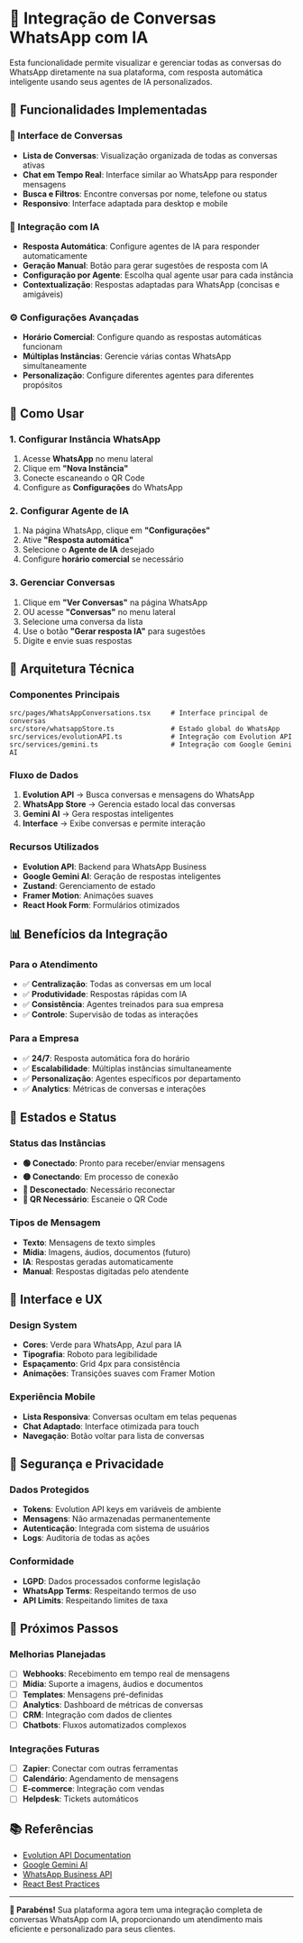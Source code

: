 # 💬 Integração de Conversas WhatsApp com IA

Esta funcionalidade permite visualizar e gerenciar todas as conversas do WhatsApp diretamente na sua plataforma, com resposta automática inteligente usando seus agentes de IA personalizados.

## 🚀 Funcionalidades Implementadas

### 📱 Interface de Conversas
- **Lista de Conversas**: Visualização organizada de todas as conversas ativas
- **Chat em Tempo Real**: Interface similar ao WhatsApp para responder mensagens
- **Busca e Filtros**: Encontre conversas por nome, telefone ou status
- **Responsivo**: Interface adaptada para desktop e mobile

### 🤖 Integração com IA
- **Resposta Automática**: Configure agentes de IA para responder automaticamente
- **Geração Manual**: Botão para gerar sugestões de resposta com IA
- **Configuração por Agente**: Escolha qual agente usar para cada instância
- **Contextualização**: Respostas adaptadas para WhatsApp (concisas e amigáveis)

### ⚙️ Configurações Avançadas
- **Horário Comercial**: Configure quando as respostas automáticas funcionam
- **Múltiplas Instâncias**: Gerencie várias contas WhatsApp simultaneamente
- **Personalização**: Configure diferentes agentes para diferentes propósitos

## 🎯 Como Usar

### 1. Configurar Instância WhatsApp
1. Acesse **WhatsApp** no menu lateral
2. Clique em **"Nova Instância"**
3. Conecte escaneando o QR Code
4. Configure as **Configurações** do WhatsApp

### 2. Configurar Agente de IA
1. Na página WhatsApp, clique em **"Configurações"**
2. Ative **"Resposta automática"**
3. Selecione o **Agente de IA** desejado
4. Configure **horário comercial** se necessário

### 3. Gerenciar Conversas
1. Clique em **"Ver Conversas"** na página WhatsApp
2. OU acesse **"Conversas"** no menu lateral
3. Selecione uma conversa da lista
4. Use o botão **"Gerar resposta IA"** para sugestões
5. Digite e envie suas respostas

## 🔧 Arquitetura Técnica

### Componentes Principais
```
src/pages/WhatsAppConversations.tsx     # Interface principal de conversas
src/store/whatsappStore.ts              # Estado global do WhatsApp
src/services/evolutionAPI.ts            # Integração com Evolution API
src/services/gemini.ts                  # Integração com Google Gemini AI
```

### Fluxo de Dados
1. **Evolution API** → Busca conversas e mensagens do WhatsApp
2. **WhatsApp Store** → Gerencia estado local das conversas
3. **Gemini AI** → Gera respostas inteligentes
4. **Interface** → Exibe conversas e permite interação

### Recursos Utilizados
- **Evolution API**: Backend para WhatsApp Business
- **Google Gemini AI**: Geração de respostas inteligentes
- **Zustand**: Gerenciamento de estado
- **Framer Motion**: Animações suaves
- **React Hook Form**: Formulários otimizados

## 📊 Benefícios da Integração

### Para o Atendimento
- ✅ **Centralização**: Todas as conversas em um local
- ✅ **Produtividade**: Respostas rápidas com IA
- ✅ **Consistência**: Agentes treinados para sua empresa
- ✅ **Controle**: Supervisão de todas as interações

### Para a Empresa
- ✅ **24/7**: Resposta automática fora do horário
- ✅ **Escalabilidade**: Múltiplas instâncias simultaneamente
- ✅ **Personalização**: Agentes específicos por departamento
- ✅ **Analytics**: Métricas de conversas e interações

## 🚦 Estados e Status

### Status das Instâncias
- **🟢 Conectado**: Pronto para receber/enviar mensagens
- **🟡 Conectando**: Em processo de conexão
- **🔴 Desconectado**: Necessário reconectar
- **📱 QR Necessário**: Escaneie o QR Code

### Tipos de Mensagem
- **Texto**: Mensagens de texto simples
- **Mídia**: Imagens, áudios, documentos (futuro)
- **IA**: Respostas geradas automaticamente
- **Manual**: Respostas digitadas pelo atendente

## 🎨 Interface e UX

### Design System
- **Cores**: Verde para WhatsApp, Azul para IA
- **Tipografia**: Roboto para legibilidade
- **Espaçamento**: Grid 4px para consistência
- **Animações**: Transições suaves com Framer Motion

### Experiência Mobile
- **Lista Responsiva**: Conversas ocultam em telas pequenas
- **Chat Adaptado**: Interface otimizada para touch
- **Navegação**: Botão voltar para lista de conversas

## 🔐 Segurança e Privacidade

### Dados Protegidos
- **Tokens**: Evolution API keys em variáveis de ambiente
- **Mensagens**: Não armazenadas permanentemente
- **Autenticação**: Integrada com sistema de usuários
- **Logs**: Auditoria de todas as ações

### Conformidade
- **LGPD**: Dados processados conforme legislação
- **WhatsApp Terms**: Respeitando termos de uso
- **API Limits**: Respeitando limites de taxa

## 🚀 Próximos Passos

### Melhorias Planejadas
- [ ] **Webhooks**: Recebimento em tempo real de mensagens
- [ ] **Mídia**: Suporte a imagens, áudios e documentos
- [ ] **Templates**: Mensagens pré-definidas
- [ ] **Analytics**: Dashboard de métricas de conversas
- [ ] **CRM**: Integração com dados de clientes
- [ ] **Chatbots**: Fluxos automatizados complexos

### Integrações Futuras
- [ ] **Zapier**: Conectar com outras ferramentas
- [ ] **Calendário**: Agendamento de mensagens
- [ ] **E-commerce**: Integração com vendas
- [ ] **Helpdesk**: Tickets automáticos

## 📚 Referências

- [Evolution API Documentation](https://doc.evolution-api.com/)
- [Google Gemini AI](https://ai.google.dev/docs)
- [WhatsApp Business API](https://developers.facebook.com/docs/whatsapp)
- [React Best Practices](https://reactjs.org/docs)

---

**🎉 Parabéns!** Sua plataforma agora tem uma integração completa de conversas WhatsApp com IA, proporcionando um atendimento mais eficiente e personalizado para seus clientes. 